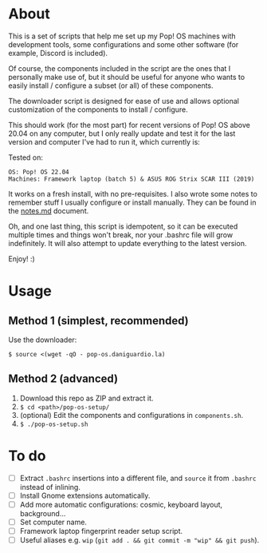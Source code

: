 # About

This is a set of scripts that help me set up my Pop! OS machines with development tools, some configurations and some other software (for example, Discord is included).

Of course, the components included in the script are the ones that I personally make use of, but it should be useful for anyone who wants to easily install / configure a subset (or all) of these components.

The downloader script is designed for ease of use and allows optional customization of the components to install / configure.

This should work (for the most part) for recent versions of Pop! OS above 20.04 on any computer, but I only really update and test it for the last version and computer I've had to run it, which currently is:

Tested on:

```
OS: Pop! OS 22.04
Machines: Framework laptop (batch 5) & ASUS ROG Strix SCAR III (2019)
```

It works on a fresh install, with no pre-requisites. I also wrote some notes to remember stuff I usually configure or install manually. They can be found in the [notes.md](./notes.md) document.

Oh, and one last thing, this script is idempotent, so it can be executed multiple times and things won't break, nor your .bashrc file will grow indefinitely. It will also attempt to update everything to the latest version.

Enjoy! :)

# Usage

## Method 1 (simplest, recommended)

Use the downloader:

`$ source <(wget -qO - pop-os.daniguardio.la)`

## Method 2 (advanced)

1. Download this repo as ZIP and extract it.
2. `$ cd <path>/pop-os-setup/`
3. (optional) Edit the components and configurations in `components.sh`.
4. `$ ./pop-os-setup.sh`

# To do

- [ ] Extract `.bashrc` insertions into a different file, and `source` it from `.bashrc` instead of inlining.
- [ ] Install Gnome extensions automatically.
- [ ] Add more automatic configurations: cosmic, keyboard layout, background...
- [ ] Set computer name.
- [ ] Framework laptop fingerprint reader setup script.
- [ ] Useful aliases e.g. `wip` (`git add . && git commit -m "wip" && git push`).
